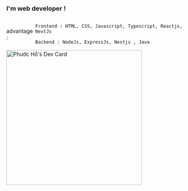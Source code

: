 
<h3> I'm web developer ! </h3>
<div style="display:flex;justify-content:space-between;align-items:center">
  <p>advantage : </p>
  <div style="display:flex;justify-content:space-between;align-items:center">
    
    Frontend : HTML, CSS, Javascript, Typescript, Reactjs, NextJs
    
    Backend : NodeJs, ExpressJs, Nestjs , Java
  </div>

  </div>
<a href="https://app.daily.dev/phuochacker123"><img src="https://api.daily.dev/devcards/v2/EhPreLJ5oh3sNqQh5wEyg.png?type=default&r=n34" width="356" alt="Phước Hồ's Dev Card"/></a>
<!--
**hophuoc1403/hophuoc1403** is a ✨ _special_ ✨ repository because its `README.md` (this file) appears on your GitHub profile.

Here are some ideas to get you started:

- 🔭 I’m currently working on ...
- 🌱 I’m currently learning ...
- 👯 I’m looking to collaborate on ...
- 🤔 I’m looking for help with ...
- 💬 Ask me about ...
- 📫 How to reach me: ...
- 😄 Pronouns: ...
- ⚡ Fun fact: ...
-->

<a href="https://app.daily.dev/PhuocHacker123"><img src="https://api.daily.dev/devcards/e6b4f7d319f3431db35601bf63638aec.png?r=8un" width="400" alt="Phước Hồ's Dev Card"/></a>




</div>

[![GitHub Trends SVG](https://api.githubtrends.io/user/svg/phuocAnonydev14/langs)](https://githubtrends.io)

